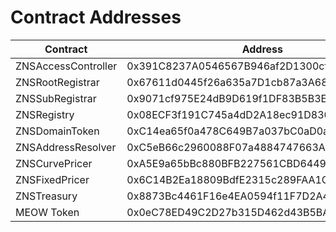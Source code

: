 # Contract Addresses

<table><thead><tr><th width="299">Contract</th><th>Address</th></tr></thead><tbody><tr><td>ZNSAccessController </td><td>0x391C8237A0546567B946af2D1300cf60aef2667A</td></tr><tr><td>ZNSRootRegistrar </td><td>0x67611d0445f26a635a7D1cb87a3A687B95Ce4a05</td></tr><tr><td>ZNSSubRegistrar</td><td>0x9071cf975E24dB9D619f1DF83B5B3EFA2C4BD09e</td></tr><tr><td>ZNSRegistry</td><td>0x08ECF3f191C745a4dD2A18ec91D8301A54d75E7b</td></tr><tr><td>ZNSDomainToken</td><td>0xC14ea65f0a478C649B7a037bC0aD0a765b49196B</td></tr><tr><td>ZNSAddressResolver</td><td>0xC5eB66c2960088F07a4884747663A7315D9a58FA</td></tr><tr><td>ZNSCurvePricer</td><td>0xA5E9a65bBc880BFB227561CBD644925918EF83a9</td></tr><tr><td>ZNSFixedPricer</td><td>0x6C14B2Ea18809BdfE2315c289FAA1CeaC172811f</td></tr><tr><td>ZNSTreasury</td><td>0x8873Bc4461F16e4EA0594f11F7D2A4bd154b9206</td></tr><tr><td>MEOW Token</td><td>0x0eC78ED49C2D27b315D462d43B5BAB94d2C79bf8</td></tr></tbody></table>
